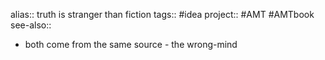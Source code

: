 alias:: truth is stranger than fiction
tags:: #idea 
project:: #AMT #AMTbook 
see-also::

- both come from the same source - the wrong-mind